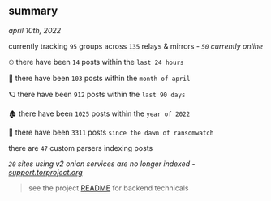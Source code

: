 
## summary
_april 10th, 2022_

currently tracking `95` groups across `135` relays & mirrors - _`50` currently online_

⏲ there have been `14` posts within the `last 24 hours`

🦈 there have been `103` posts within the `month of april`

🪐 there have been `912` posts within the `last 90 days`

🏚 there have been `1025` posts within the `year of 2022`

🦕 there have been `3311` posts `since the dawn of ransomwatch`

there are `47` custom parsers indexing posts

_`20` sites using v2 onion services are no longer indexed - [support.torproject.org](https://support.torproject.org/onionservices/v2-deprecation/)_

> see the project [README](https://github.com/thetanz/ransomwatch#ransomwatch--) for backend technicals

